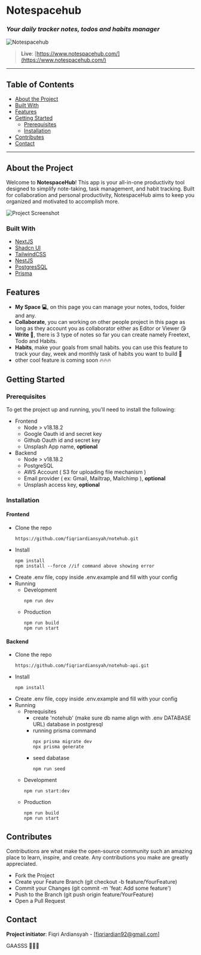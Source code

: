 # Notespacehub
### _Your daily tracker notes, todos and habits manager_

![Notespacehub](https://ik.imagekit.io/p4ukigs1hrvx/notespacehub-bg_iu22nzgdf.png?updatedAt=1730190310235)

> **Live**: [https://www.notespacehub.com/](https://www.notespacehub.com/)

---

## Table of Contents

- [About the Project](#about-the-project)
- [Built With](#built-with)
- [Features](#features)
- [Getting Started](#getting-started)
  - [Prerequisites](#prerequisites)
  - [Installation](#installation)
- [Contributes](#contributes)
- [Contact](#contact)

---

## About the Project 

Welcome to **NotespaceHub**! This app is your all-in-one productivity tool designed to simplify note-taking, task management, and habit tracking. Built for collaboration and personal productivity, NotespaceHub aims to keep you organized and motivated to accomplish more.

![Project Screenshot](https://ik.imagekit.io/p4ukigs1hrvx/notespacehub-ss-1.png?updatedAt=1730545016690)

### Built With
- [NextJS](https://nextjs.org)
- [Shadcn UI](https://ui.shadcn.com/)
- [TailwindCSS](https://tailwindcss.com/)
- [NestJS](https://nestjs.com/)
- [PostgresSQL](https://www.postgresql.org/)
- [Prisma](https://www.prisma.io/)

## Features
- **My Space 💻**, on this page you can manage your notes, todos, folder and any.
- **Collaborate**, you can working on other people project in this page as long as they account you as collaborator either as Editor or Viewer 😘
- **Write 📝**, there is 3 type of notes so far you can create namely Freetext, Todo and Habits.
- **Habits**, make your goals from small habits. you can use this feature to track your day, week and monthly task of habits you want to build 🚀
- other cool feature is coming soon 🔥🔥🔥

## Getting Started

### Prerequisites
To get the project up and running, you'll need to install the following:
- Frontend
    - Node > v18.18.2
    - Google Oauth id and secret key
    - Github Oauth id and secret key
    - Unsplash App name, **optional**
- Backend
    - Node > v18.18.2
    - PostgreSQL
    - AWS Account ( S3 for uploading file mechanism )
    - Email provider ( ex: Gmail, Mailtrap, Mailchimp ), **optional**
    - Unsplash access key, **optional**

### Installation
#### Frontend
- Clone the repo
   ```base
   https://github.com/fiqriardiansyah/notehub.git
   ```
- Install
   ```
   npm install
   npm install --force //if command above showing error
   ```
- Create .env file, copy inside .env.example and fill with your config
- Running
    - Development
        ```
        npm run dev
        ```
    - Production
        ```
        npm run build
        npm run start
        ```
#### Backend
- Clone the repo
    ```
    https://github.com/fiqriardiansyah/notehub-api.git
    ```
- Install
   ```
   npm install
   ```
- Create .env file, copy inside .env.example and fill with your config
- Running
    - Prerequisites
        - create 'notehub' (make sure db name align with .env DATABASE URL) database in postgresql
        - running prisma command
            ```
            npx prisma migrate dev
            npx prisma generate
            ```
        - seed dabatase
            ```
            npm run seed
            
            ```
    - Development
        ```
        npm run start:dev
        ```
    - Production
        ```
        npm run build
        npm run start
        ```
## Contributes
Contributions are what make the open-source community such an amazing place to learn, inspire, and create. Any contributions you make are greatly appreciated.

- Fork the Project
- Create your Feature Branch (git checkout -b feature/YourFeature)
- Commit your Changes (git commit -m 'feat: Add some feature')
- Push to the Branch (git push origin feature/YourFeature)
- Open a Pull Request

## Contact
**Project initiator**: Fiqri Ardiansyah - [fiqriardian92@gmail.com]

GAASSS 🚀🔥🔥

